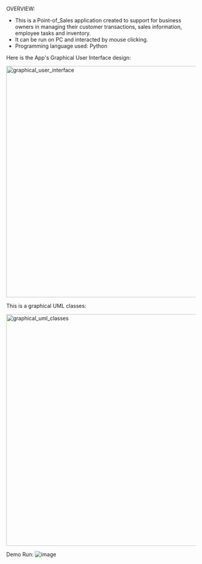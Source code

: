OVERVIEW:
- This is a Point-of_Sales application created to support for business owners in managing their customer transactions, sales information, employee tasks and inventory.
- It can be run on PC and interacted by mouse clicking.
- Programming language used: Python

Here is the App's Graphical User Interface design:

<img width="614" alt="graphical_user_interface" src="https://github.com/keasark/interior_pos_app/assets/76891395/67bf774a-7c78-4792-ad22-3b0b4b9fefed">

This is a graphical UML classes:

<img width="615" alt="graphical_uml_classes" src="https://github.com/keasark/interior_pos_app/assets/76891395/a03389d3-f6d0-4284-80fb-af39c1b9f25e">

Demo Run:
![image](https://github.com/keasark/interior_pos_app/assets/76891395/f3772314-a0fe-47e4-9c64-bc09c25c1be1)
